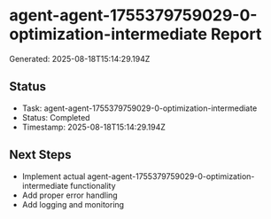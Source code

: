 # agent-agent-1755379759029-0-optimization-intermediate Report

Generated: 2025-08-18T15:14:29.194Z

## Status
- Task: agent-agent-1755379759029-0-optimization-intermediate
- Status: Completed
- Timestamp: 2025-08-18T15:14:29.194Z

## Next Steps
- Implement actual agent-agent-1755379759029-0-optimization-intermediate functionality
- Add proper error handling
- Add logging and monitoring
